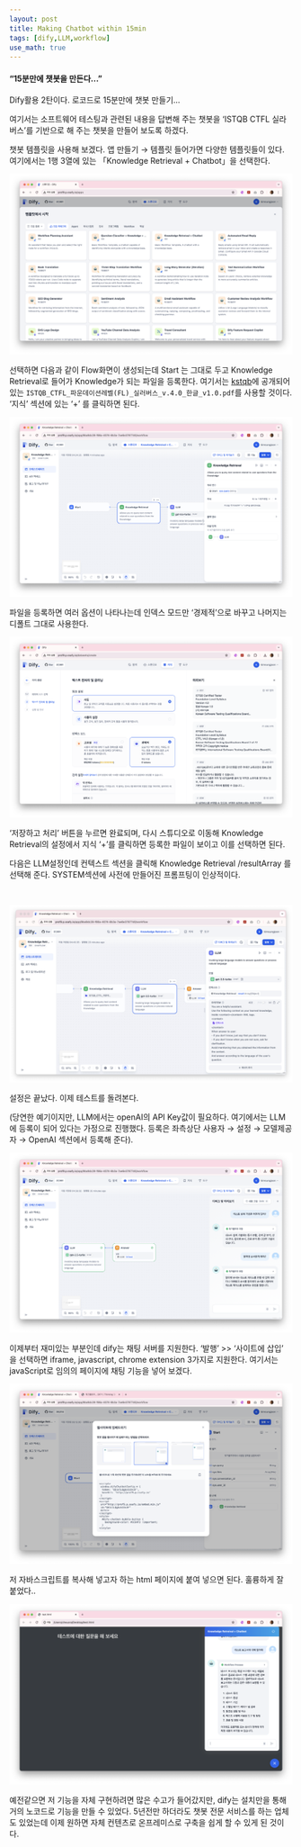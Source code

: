 ```yaml
---
layout: post
title: Making Chatbot within 15min
tags: [dify,LLM,workflow]
use_math: true
---
```




#### “15분만에 챗봇을 만든다...”

Dify활용 2탄이다. 로코드로 15분만에 챗봇 만들기...

여기서는 소프트웨어 테스팅과 관련된 내용을 답변해 주는 챗봇을 ‘ISTQB CTFL 실라버스’를 기반으로 해 주는 챗봇을 만들어 보도록 하겠다. 

챗봇 템플릿을 사용해 보겠다. 앱 만들기 → 템플릿 들어가면 다양한 템플릿들이 있다. 여기에서는 1행 3열에 있는 「Knowledge Retrieval + Chatbot」을 선택한다.

![2024-07-18.4.54.07](https://raw.githubusercontent.com/cheuora/cheuora.github.io/master/_posts/2024/images/2024-07-18.4.54.07.png)

선택하면 다음과 같이 Flow화면이 생성되는데 Start 는 그대로 두고 Knowledge Retrieval로 들어가 Knowledge가 되는 파일을 등록한다. 여기서는 [kstqb](https://www.kstqb.org/)에 공개되어 있는 `ISTQB_CTFL_파운데이션레벨(FL)_실러버스_v.4.0_한글_v1.0.pdf`를 사용할 것이다. ‘지식’ 섹션에 있는 ‘+’ 를 클릭하면 된다.

![2024-07-18.5.24.25](https://raw.githubusercontent.com/cheuora/cheuora.github.io/master/_posts/2024/images/2024-07-18.5.24.25.png)

파일을 등록하면 여러 옵션이 나타나는데 인덱스 모드만 ‘경제적’으로 바꾸고 나머지는 디폴트 그대로 사용한다. 

![2024-07-18.5.29.40](https://raw.githubusercontent.com/cheuora/cheuora.github.io/master/_posts/2024/images/2024-07-18.5.29.40.png)

‘저장하고 처리’ 버튼을 누르면 완료되며, 다시 스튜디오로 이동해 Knowledge Retrieval의 설정에서 지식 ‘+’를 클릭하면 등록한 파일이 보이고 이를 선택하면 된다. 

다음은 LLM설정인데 컨텍스트 섹션을 클릭해 Knowledge Retrieval /resultArray 를 선택해 준다.  SYSTEM섹션에 사전에 만들어진 프롬프팅이 인상적이다. 

​    

![2024-07-18.5.44.25](https://raw.githubusercontent.com/cheuora/cheuora.github.io/master/_posts/2024/images/2024-07-18.5.44.25.png)

설정은 끝났다. 이제 테스트를 돌려본다.

(당연한 예기이지만, LLM에서는 openAI의 API Key값이 필요하다. 여기에서는 LLM에 등록이 되어 있다는 가정으로 진행했다. 등록은 좌측상단 사용자 → 설정 → 모델제공자 → OpenAI 섹션에서 등록해 준다).


![2024-07-18.5.56.14](https://raw.githubusercontent.com/cheuora/cheuora.github.io/master/_posts/2024/images/2024-07-18.5.56.14.png)

이제부터 재미있는 부분인데 dify는 채팅 서버를 지원한다. ‘발행’ >> ‘사이트에 삽입’ 을 선택하면 iframe, javascript, chrome extension 3가지로 지원한다. 여기서는 javaScript로 임의의 페이지에 채팅 기능을 넣어 보겠다. 

![2024-07-18.7.12.47](https://raw.githubusercontent.com/cheuora/cheuora.github.io/master/_posts/2024/images/2024-07-18.7.12.47.png)

저 자바스크립트를 복사해 넣고자 하는 html 페이지에 붙여 넣으면 된다.  훌륭하게 잘 붙었다..

![2024-07-18.7.28.46](https://raw.githubusercontent.com/cheuora/cheuora.github.io/master/_posts/2024/images/2024-07-18.7.28.46.png)

예전같으면 저 기능을 자체 구현하려면 많은 수고가 들어갔지만, dify는 설치만을 통해 거의 노코드로 기능을 만들 수 있었다. 5년전만 하더라도 챗봇 전문 서비스를 하는 업체도 있었는데 이제 원하면 자체 컨텐츠로 온프레미스로 구축을 쉽게 할 수 있게 된 것이다. 

